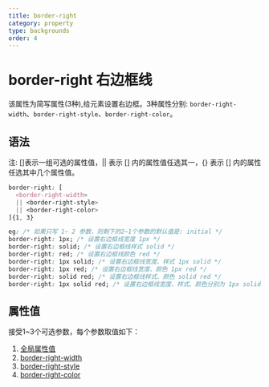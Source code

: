 ```yaml
---
title: border-right
category: property
type: backgrounds
order: 4
---
```


# border-right 右边框线

该属性为简写属性(3种),给元素设置右边框。3种属性分别: `border-right-width`、`border-right-style`、`border-right-color`。

## 语法

注: []表示一组可选的属性值，|| 表示 [] 内的属性值任选其一，{} 表示 [] 内的属性任选其中几个属性值。

```css
border-right: [
  <border-right-width>
  || <border-right-style>
  || <border-right-color>
]{1, 3}

eg: /* 如果只写 1~ 2 参数，则剩下的2~1个参数的默认值是: initial */
border-right: 1px; /* 设置右边框线宽度 1px */
border-right: solid; /* 设置右边框线样式 solid */
border-right: red; /* 设置右边框线颜色 red */
border-right: 1px solid; /* 设置右边框线宽度、样式 1px solid */
border-right: 1px red; /* 设置右边框线宽度、颜色 1px red */
border-right: solid red; /* 设置右边框线样式、颜色 solid red */
border-right: 1px solid red; /* 设置右边框线宽度、样式、颜色分别为 1px solid red */
```

## 属性值

接受1~3个可选参数，每个参数取值如下：

1. [全局属性值](/front-end/CSS/values#anchor-值类型)
1. [border-right-width](/front-end/CSS/property/backgrounds/border-right-width)
1. [border-right-style](/front-end/CSS/property/backgrounds/border-right-style)
1. [border-right-color](/front-end/CSS/property/backgrounds/border-right-color)
